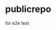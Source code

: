 # publicrepo
for e2e test





































































































































































































